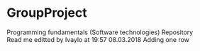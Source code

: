 # GroupProject
Programming fundamentals (Software technologies) Repository  
Read me editted by Ivaylo at 19:57 08.03.2018
Adding one row